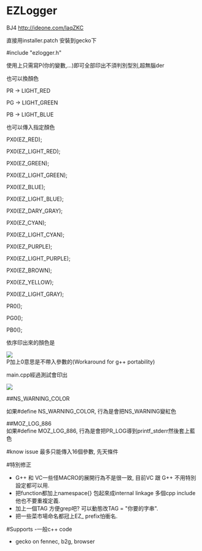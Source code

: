 # EZLogger
BJ4
http://ideone.com/laqZKC 

直接用installer.patch 安裝到gecko下

\#include "ezlogger.h"  

使用上只需寫P(你的變數,...)即可全部印出不須判別型別,超無腦der  

也可以換顏色  

PR -> LIGHT_RED  

PG -> LIGHT_GREEN  

PB -> LIGHT_BLUE  

也可以傳入指定顏色  

PX0(EZ_RED);  

PX0(EZ_LIGHT_RED);  

PX0(EZ_GREEN);  

PX0(EZ_LIGHT_GREEN);  

PX0(EZ_BLUE);  

PX0(EZ_LIGHT_BLUE);  

PX0(EZ_DARY_GRAY);  

PX0(EZ_CYAN);  

PX0(EZ_LIGHT_CYAN);  

PX0(EZ_PURPLE);  

PX0(EZ_LIGHT_PURPLE);  

PX0(EZ_BROWN);  

PX0(EZ_YELLOW);  

PX0(EZ_LIGHT_GRAY);  

PR0();  

PG0();  

PB0();  

依序印出來的顏色是  

<a href="" target="_blank"><img src="https://dl.dropboxusercontent.com/u/15611020/color.png"/></a>  
P加上0意思是不帶入參數的(Workaround for g++ portability)  

main.cpp經過測試會印出  

<a href="" target="_blank"><img src="https://dl.dropboxusercontent.com/u/15611020/result.png"/></a>  

##NS_WARNING_COLOR  

如果#define NS_WARNING_COLOR, 行為是會把NS_WARNING變紅色  

##MOZ_LOG_886  
如果#define MOZ_LOG_886, 行為是會把PR_LOG導到printf_stderr然後套上藍色  

#know issue
最多只能傳入16個參數, 先天條件

#特別修正
- G++ 和 VC一些怪MACRO的展開行為不是很一致, 目前VC 跟 G++ 不用特別設定都可以用.
- 把function都加上namespace{} 包起來成internal linkage 多個cpp include他也不要重複定義.
- 加上一個TAG 方便grep吧? 可以動態改TAG = "你要的字串".
- 把一些菜市場命名都冠上EZ_ prefix怕衝名.

#Supports
-一般c++ code
- gecko on fennec, b2g, browser

